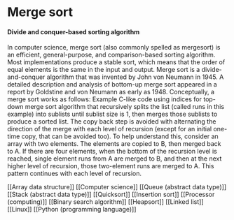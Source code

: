 # Merge sort
#### Divide and conquer-based sorting algorithm

In computer science, merge sort (also commonly spelled as mergesort) is an efficient, general-purpose, and comparison-based sorting algorithm. Most implementations produce a stable sort, which means that the order of equal elements is the same in the input and output. Merge sort is a divide-and-conquer algorithm that was invented by John von Neumann in 1945. A detailed description and analysis of bottom-up merge sort appeared in a report by Goldstine and von Neumann as early as 1948.
Conceptually, a merge sort works as follows:
Example C-like code using indices for top-down merge sort algorithm that recursively splits the list (called runs in this example) into sublists until sublist size is 1, then merges those sublists to produce a sorted list. The copy back step is avoided with alternating the direction of the merge with each level of recursion (except for an initial one-time copy, that can be avoided too). To help understand this, consider an array with two elements. The elements are copied to B, then merged back to A. If there are four elements, when the bottom of the recursion level is reached, single element runs from A are merged to B, and then at the next higher level of recursion, those two-element runs are merged to A. This pattern continues with each level of recursion.

[[Array data structure]]
[[Computer science]]
[[Queue (abstract data type)]]
[[Stack (abstract data type)]]
[[Quicksort]]
[[Insertion sort]]
[[Processor (computing)]]
[[Binary search algorithm]]
[[Heapsort]]
[[Linked list]]
[[Linux]]
[[Python (programming language)]]